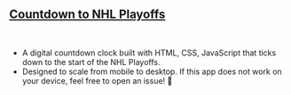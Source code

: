 ## <a href="https://soundwanders.github.io/countdown/">Countdown to NHL Playoffs</a>
<br>

- A digital countdown clock built with HTML, CSS, JavaScript that ticks down to the start of the NHL Playoffs.
- Designed to scale from mobile to desktop. If this app does not work on your device, feel free to open an issue! :metal: